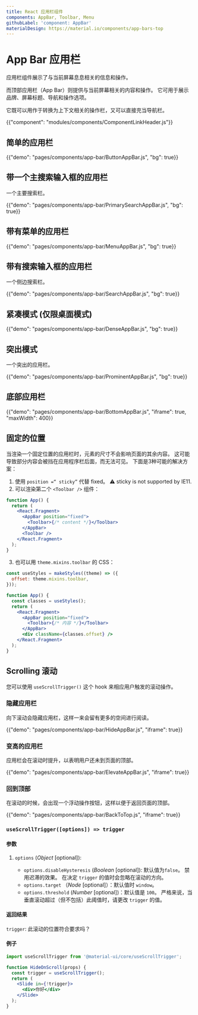 ```yaml
---
title: React 应用栏组件
components: AppBar, Toolbar, Menu
githubLabel: 'component: AppBar'
materialDesign: https://material.io/components/app-bars-top
---
```


# App Bar 应用栏

<p class="description">应用栏组件展示了与当前屏幕息息相关的信息和操作。</p>

而顶部应用栏（App Bar）则提供与当前屏幕相关的内容和操作。 它可用于展示品牌、屏幕标题、导航和操作选项。

它既可以用作于转换为上下文相关的操作栏，又可以直接充当导航栏。

{{"component": "modules/components/ComponentLinkHeader.js"}}

## 简单的应用栏

{{"demo": "pages/components/app-bar/ButtonAppBar.js", "bg": true}}

## 带一个主搜索输入框的应用栏

一个主要搜索栏。

{{"demo": "pages/components/app-bar/PrimarySearchAppBar.js", "bg": true}}

## 带有菜单的应用栏

{{"demo": "pages/components/app-bar/MenuAppBar.js", "bg": true}}

## 带有搜索输入框的应用栏

一个侧边搜索栏。

{{"demo": "pages/components/app-bar/SearchAppBar.js", "bg": true}}

## 紧凑模式 (仅限桌面模式)

{{"demo": "pages/components/app-bar/DenseAppBar.js", "bg": true}}

## 突出模式

一个突出的应用栏。

{{"demo": "pages/components/app-bar/ProminentAppBar.js", "bg": true}}

## 底部应用栏

{{"demo": "pages/components/app-bar/BottomAppBar.js", "iframe": true, "maxWidth": 400}}

## 固定的位置

当渲染一个固定位置的应用栏时，元素的尺寸不会影响页面的其余内容。 这可能导致部分内容会被挡在应用程序栏后面，而无法可见。 下面是3种可能的解决方案：

1. 使用 `position =“ sticky”` 代替 fixed。 ⚠️ sticky is not supported by IE11.
2. 可以渲染第二个 `<Toolbar />` 组件：

```jsx
function App() {
  return (
    <React.Fragment>
      <AppBar position="fixed">
        <Toolbar>{/* content */}</Toolbar>
      </AppBar>
      <Toolbar />
    </React.Fragment>
  );
}
```

3. 也可以用 `theme.mixins.toolbar` 的 CSS：

```jsx
const useStyles = makeStyles((theme) => ({
  offset: theme.mixins.toolbar,
}));

function App() {
  const classes = useStyles();
  return (
    <React.Fragment>
      <AppBar position="fixed">
        <Toolbar>{/* 内容 */}</Toolbar>
      </AppBar>
      <div className={classes.offset} />
    </React.Fragment>
  );
}
```

## Scrolling 滚动

您可以使用 `useScrollTrigger()` 这个 hook 来相应用户触发的滚动操作。

### 隐藏应用栏

向下滚动会隐藏应用栏，这样一来会留有更多的空间进行阅读。

{{"demo": "pages/components/app-bar/HideAppBar.js", "iframe": true}}

### 变高的应用栏

应用栏会在滚动时提升，以表明用户还未到页面的顶部。

{{"demo": "pages/components/app-bar/ElevateAppBar.js", "iframe": true}}

### 回到顶部

在滚动的时候，会出现一个浮动操作按钮，这样以便于返回页面的顶部。

{{"demo": "pages/components/app-bar/BackToTop.js", "iframe": true}}

### `useScrollTrigger([options]) => trigger`

#### 参数

1. `options` (*Object* [optional]):

   - `options.disableHysteresis` (*Boolean* [optional]): 默认值为`false`。 禁用迟滞的效果。 在决定 `trigger` 的值时会忽略在滚动的方向。
   - `options.target` （*Node* [optional]）：默认值时 `window`。
   - `options.threshold` (_Number_ [optional])：默认值是 `100`。 严格来说，当垂直滚动超过（但不包括）此阈值时，请更改 `trigger` 的值。

#### 返回结果

`trigger`: 此滚动的位置符合要求吗？

#### 例子

```jsx
import useScrollTrigger from '@material-ui/core/useScrollTrigger';

function HideOnScroll(props) {
  const trigger = useScrollTrigger();
  return (
    <Slide in={!trigger}>
      <div>你好</div>
    </Slide>
  );
}
```
